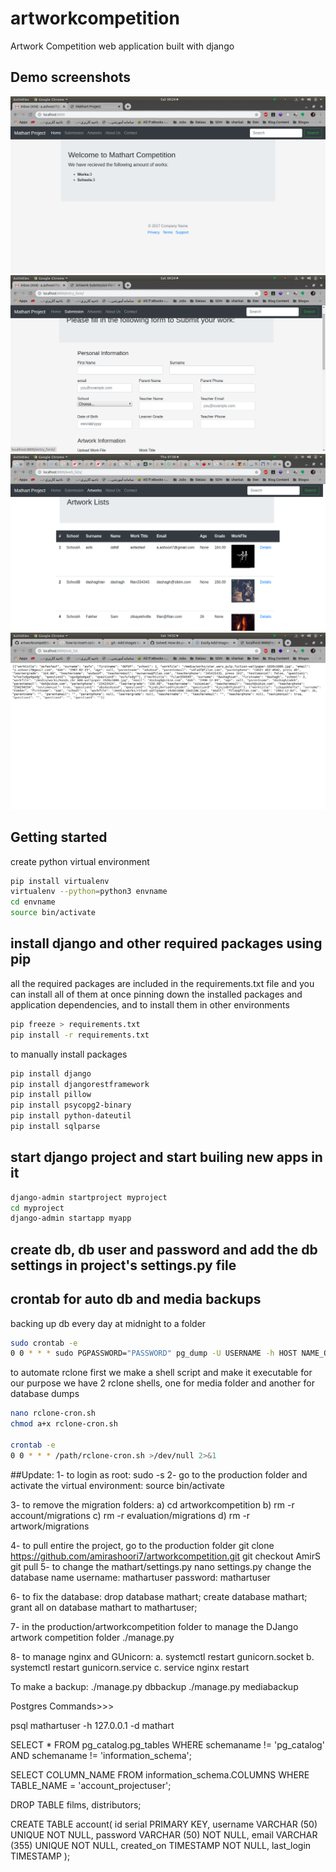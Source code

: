 # artworkcompetition
Artwork Competition web application built with django

## Demo screenshots
![alt text](https://raw.githubusercontent.com/amirashoori7/artworkcompetition/master/demo/demo1.png)
![alt text](https://raw.githubusercontent.com/amirashoori7/artworkcompetition/master/demo/demo2.png)
![alt text](https://raw.githubusercontent.com/amirashoori7/artworkcompetition/master/demo/work_lists.png)
![alt text](https://raw.githubusercontent.com/amirashoori7/artworkcompetition/master/demo/REST_API.png)


## Getting started
create python virtual environment

```bash
pip install virtualenv
virtualenv --python=python3 envname
cd envname
source bin/activate
```

## install django and other required packages using pip
all the required packages are included in the requirements.txt file and you can install all of them at once
pinning down the installed packages and application dependencies, and to install them in other environments
```bash
pip freeze > requirements.txt
pip install -r requirements.txt
```
to manually install packages
```bash
pip install django
pip install djangorestframework
pip install pillow
pip install psycopg2-binary
pip install python-dateutil
pip install sqlparse
```

## start django project and start builing new apps in it

```bash
django-admin startproject myproject
cd myproject
django-admin startapp myapp
```
## create db, db user and password and add the db settings in project's settings.py file

## crontab for auto db and media backups
backing up db every day at midnight to a folder
```bash
sudo crontab -e
0 0 * * * sudo PGPASSWORD="PASSWORD" pg_dump -U USERNAME -h HOST NAME_OF_DB > LOCATION_AND_NAME_OF_BACKUP_FILE
```
to automate rclone first we make a shell script and make it executable
for our purpose we have 2 rclone shells, one for media folder and another for database dumps
```bash
nano rclone-cron.sh
chmod a+x rclone-cron.sh

crontab -e
0 0 * * * /path/rclone-cron.sh >/dev/null 2>&1
```


##Update:
1- to login as root:
	sudo -s
2- go to the production folder and activate the virtual environment:
	source bin/activate

3- to remove the migration folders:
	a) cd artworkcompetition
	b) rm -r account/migrations
	c) rm -r evaluation/migrations
	d) rm -r artwork/migrations

4- to pull entire the project, go to the production folder
 git clone https://github.com/amirashoori7/artworkcompetition.git
 git checkout AmirS
 git pull
5- to change the mathart/settings.py
nano settings.py
change the database name
username: mathartuser
password: mathartuser

6- to fix the database:
drop database mathart;
create database mathart;
grant all on database mathart to mathartuser;

7- in the production/artworkcompetition folder to manage the DJango artwork competition folder
./manage.py


8- to manage nginx and GUnicorn:
	a. systemctl restart gunicorn.socket
	b. systemctl restart gunicorn.service
	c. service nginx restart


To make a backup:
./manage.py dbbackup
./manage.py mediabackup



Postgres Commands>>>

psql mathartuser -h 127.0.0.1 -d mathart

SELECT * FROM pg_catalog.pg_tables WHERE schemaname != 'pg_catalog' AND schemaname != 'information_schema';

SELECT COLUMN_NAME FROM information_schema.COLUMNS WHERE TABLE_NAME = 'account_projectuser';

DROP TABLE films, distributors;

CREATE TABLE account(
   id serial PRIMARY KEY,
   username VARCHAR (50) UNIQUE NOT NULL,
   password VARCHAR (50) NOT NULL,
   email VARCHAR (355) UNIQUE NOT NULL,
   created_on TIMESTAMP NOT NULL,
   last_login TIMESTAMP
);

